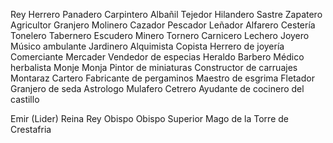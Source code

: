 Rey
Herrero
Panadero
Carpintero
Albañil
Tejedor
Hilandero
Sastre
Zapatero
Agricultor
Granjero
Molinero
Cazador
Pescador
Leñador
Alfarero
Cestería
Tonelero
Tabernero
Escudero
Minero
Tornero
Carnicero
Lechero
Joyero
Músico ambulante
Jardinero
Alquimista
Copista
Herrero de joyería
Comerciante
Mercader
Vendedor de especias
Heraldo
Barbero
Médico herbalista
Monje
Monja
Pintor de miniaturas
Constructor de carruajes
Montaraz
Cartero
Fabricante de pergaminos
Maestro de esgrima
Fletador
Granjero de seda
Astrologo
Mulafero
Cetrero
Ayudante de cocinero del castillo

Emir (Lider)
Reina
Rey
Obispo
Obispo Superior
Mago de la Torre de Crestafria